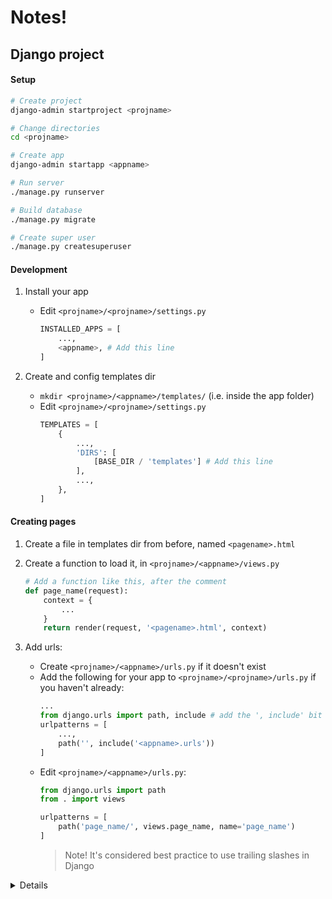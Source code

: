 # Notes!

## Django project

#### Setup
```sh
# Create project
django-admin startproject <projname>

# Change directories
cd <projname>

# Create app
django-admin startapp <appname>

# Run server
./manage.py runserver

# Build database
./manage.py migrate

# Create super user
./manage.py createsuperuser
```
#### Development
1. Install your app
    - Edit `<projname>/<projname>/settings.py`
        ```python
        INSTALLED_APPS = [
            ...,
            <appname>, # Add this line
        ]
        ```

1. Create and config templates dir
    - `mkdir <projname>/<appname>/templates/` (i.e. inside the app folder)
    - Edit `<projname>/<projname>/settings.py`
        ```python
        TEMPLATES = [
            {
                ...,
                'DIRS': [
                    [BASE_DIR / 'templates'] # Add this line
                ],
                ...,
            },
        ]

#### Creating pages
1. Create a file in templates dir from before, named `<pagename>.html`

1. Create a function to load it, in `<projname>/<appname>/views.py`
    ```python
    # Add a function like this, after the comment
    def page_name(request):
        context = {
            ...
        }
        return render(request, '<pagename>.html', context)
    ```

1. Add urls:
    - Create `<projname>/<appname>/urls.py` if it doesn't exist
    - Add the following for your app to `<projname>/<projname>/urls.py` if you haven't already:
        ```python
        ...
        from django.urls import path, include # add the ', include' bit here
        urlpatterns = [
            ...,
            path('', include('<appname>.urls'))
        ]

    - Edit `<projname>/<appname>/urls.py`:
        ```python
        from django.urls import path
        from . import views

        urlpatterns = [
            path('page_name/', views.page_name, name='page_name')
        ]
        ```
        > Note! It's considered best practice to use trailing slashes in Django


<details>

Try this page on [*Django Best Practices That'll Keep Your Developers Happy*](https://www.freecodecamp.org/news/django-project-best-practices-for-happy-developers/)

</details>